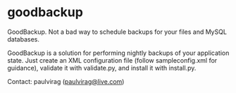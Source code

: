# goodbackup
GoodBackup. Not a bad way to schedule backups for your files and MySQL databases.

GoodBackup is a solution for performing nightly backups of your application state. Just create an XML configuration file (follow sampleconfig.xml for guidance), validate it with validate.py, and install it with install.py.

Contact: paulvirag (paulvirag@live.com)

